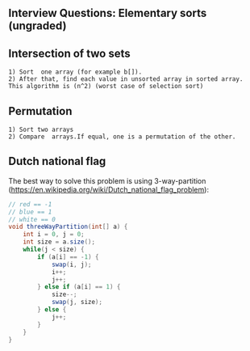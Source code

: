 ## Interview Questions: Elementary sorts (ungraded)

## Intersection of two sets

```
1) Sort  one array (for example b[]). 
2) After that, find each value in unsorted array in sorted array.
This algorithm is (n^2) (worst case of selection sort)
```

## Permutation 
```
1) Sort two arrays
2) Compare  arrays.If equal, one is a permutation of the other.
```

## Dutch national flag

The best way to solve this problem is using 3-way-partition (https://en.wikipedia.org/wiki/Dutch_national_flag_problem):

```java
// red == -1
// blue == 1
// white == 0
void threeWayPartition(int[] a) {
	int i = 0, j = 0;
	int size = a.size();
	while(j < size) {
		if (a[i] == -1) {
			swap(i, j);
			i++;
			j++;
		} else if (a[i] == 1) {
			size--;
			swap(j, size);
		} else {
			j++;
		}
	}
}
```